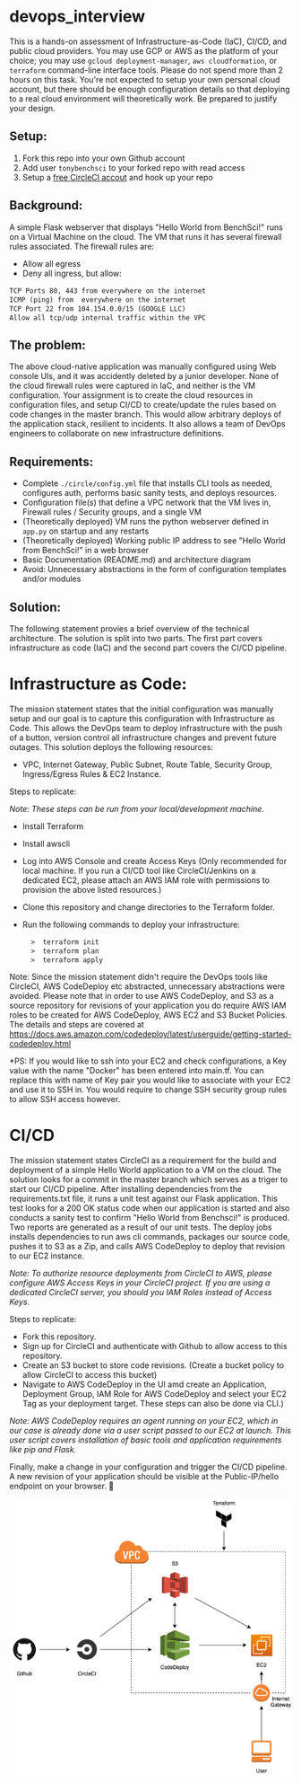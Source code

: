 # devops_interview
This is a hands-on assessment of Infrastructure-as-Code (IaC), CI/CD, and public cloud providers. You may use GCP or AWS as the platform of your choice; you may use `gcloud deployment-manager`, `aws cloudformation`, or `terraform` command-line interface tools. Please do not spend more than 2 hours on this task. You're not expected to setup your own personal cloud account, but there should be enough configuration details so that deploying to a real cloud environment will theoretically work. Be prepared to justify your design.

## Setup:
1. Fork this repo into your own Github account
2. Add user `tonybenchsci` to your forked repo with read access
3. Setup a [free CircleCI accout](https://circleci.com/docs/2.0/first-steps/) and hook up your repo

## Background:
A simple Flask webserver that displays "Hello World from BenchSci!" runs on a Virtual Machine on the cloud. The VM that runs it has several firewall rules associated. The firewall rules are:
- Allow all egress
- Deny all ingress, but allow:
```
TCP Ports 80, 443 from everywhere on the internet
ICMP (ping) from  everywhere on the internet
TCP Port 22 from 104.154.0.0/15 (GOOGLE LLC)
Allow all tcp/udp internal traffic within the VPC
```

## The problem:
The above cloud-native application was manually configured using Web console UIs, and it was accidently deleted by a junior developer. None of the cloud firewall rules were captured in IaC, and neither is the VM configuration. Your assignment is to create the cloud resources in configuration files, and setup CI/CD to create/update the rules based on code changes in the master branch. This would allow arbitrary deploys of the application stack, resilient to incidents. It also allows a team of DevOps engineers to collaborate on new infrastructure definitions.

## Requirements:
- Complete `./circle/config.yml` file that installs CLI tools as needed, configures auth, performs basic sanity tests, and deploys resources.
- Configuration file(s) that define a VPC network that the VM lives in, Firewall rules / Security groups, and a single VM
- (Theoretically deployed) VM runs the python webserver defined in `app.py` on startup and any restarts
- (Theoretically deployed) Working public IP address to see "Hello World from BenchSci!" in a web browser
- Basic Documentation (README.md) and architecture diagram
- Avoid: Unnecessary abstractions in the form of configuration templates and/or modules

## Solution:

The following statement provies a brief overview of the technical architecture. The solution is split into two parts. The first part covers infrastructure as code (IaC) and the second part covers the CI/CD pipeline. 

# Infrastructure as Code:

The mission statement states that the initial configuration was manually setup and our goal is to capture this configuration with Infrastructure as Code. This allows the DevOps team to deploy infrastructure with the push of a button, version control all infrastructure changes and prevent future outages. This solution deploys the following resources:

- VPC, Internet Gateway, Public Subnet, Route Table, Security Group, Ingress/Egress Rules & EC2 Instance.

Steps to replicate:

*Note: These steps can be run from your local/development machine.*

- Install Terraform
- Install awscli
- Log into AWS Console and create Access Keys (Only recommended for local machine. If you run a CI/CD tool like CircleCI/Jenkins on a dedicated EC2, please attach an AWS IAM role with permissions to provision the above listed resources.)
- Clone this repository and change directories to the Terraform folder.
- Run the following commands to deploy your infrastructure:

        >  terraform init
        >  terraform plan
        >  terraform apply

Note: Since the mission statement didn't require the DevOps tools like CircleCI, AWS CodeDeploy etc abstracted, unnecessary abstractions were avoided. Please note that in order to use AWS CodeDeploy, and S3 as a source repository for revisions of your application you do require AWS IAM roles to be created for AWS CodeDeploy, AWS EC2 and S3 Bucket Policies. The details and steps are covered at https://docs.aws.amazon.com/codedeploy/latest/userguide/getting-started-codedeploy.html

*PS: If you would like to ssh into your EC2 and check configurations, a Key value with the name "Docker" has been entered into main.tf. You can replace this with name of Key pair you would like to associate with your EC2 and use it to SSH in. You would require to change SSH security group rules to allow SSH access however.  

# CI/CD

The mission statement states CircleCI as a requirement for the build and deployment of a simple Hello World application to a VM on the cloud. The solution looks for a commit in the master branch which serves as a triger to start our CI/CD pipeline. After installing dependencies from the requirements.txt file, it runs a unit test against our Flask application. This test looks for a 200 OK status code when our application is started and also conducts a sanity test to confirm "Hello World from Benchsci!" is produced. Two reports are generated as a result of our unit tests. The deploy jobs installs dependencies to run aws cli commands, packages our source code, pushes it to S3 as a Zip, and calls AWS CodeDeploy to deploy that revision to our EC2 instance. 

*Note: To authorize resource deployments from CircleCI to AWS, please configure AWS Access Keys in your CircleCI project. If you are using a dedicated CircleCI server, you should you IAM Roles instead of Access Keys.*

Steps to replicate:

- Fork this repository.
- Sign up for CircleCI and authenticate with Github to allow access to this repository.
- Create an S3 bucket to store code revisions. (Create a bucket policy to allow CircleCI to access this bucket)
- Navigate to AWS CodeDeploy in the UI amd create an Application, Deployment Group, IAM Role for AWS CodeDeploy and select your EC2 Tag as your deployment target. These steps can also be done via CLI.)

*Note: AWS CodeDeploy requires an agent running on your EC2, which in our case is already done via a user script passed to our EC2 at launch. This user script covers installation of basic tools and application requirements like pip and Flask.*

Finally, make a change in your configuration and trigger the CI/CD pipeline. A new revision of your application should be visible at the Public-IP/hello endpoint on your browser. :triumph:



![alt text](Benchsci-Arch.png)
